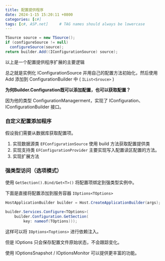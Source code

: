 ```yaml
---
title: 配置提供程序
date: 2024-1-15 15:20:11 +0800
categories: [c#]
tags: [c#, ASP.net]     # TAG names should always be lowercase
---
```



```C#
TSource source = new TSource();
if (configureSource != null)
  configureSource(source);
return builder.Add((IConfigurationSource) source);
```

以上是一个配置提供程序扩展的主要逻辑

总之就是实例化 IConfigurationSource 并用自己的配置方法初始化，然后使用 Add 添加到 ConfigurationBuilder 中 ( `IList<Srouce>` )

**为何Builder.Configuration既可以添加配置，也可以获取配置？**

因为他的类型 ConfigurationManagerment，实现了 IConfiguration、IConfigurationBuilder 接口。

### 自定义配置添加程序

假设我们需要从数据库获取配置项。

1. 实现数据源类 `EFConfigurationSource` 使用 build 方法获取配置提供类
2. 实现支持类 `EFConfigurationProvider` 主要实现写入配置读区配置的方法。
3. 实现扩展方法

### 强类型访问（选项模式）

使用 `GetSection().Bind/Get<T>()` 将配置项绑定到强类型实例中。

下面是直接将配置添加到服务容器 `IOptions<TOptions>`

```C#
HostApplicationBuilder builder = Host.CreateApplicationBuilder(args);

builder.Services.Configure<TOptions>(
    builder.Configuration.GetSection(
        key: nameof(TOptions)));
```

这样可以将 `IOptions<Toptions>` 进行依赖注入。

但是 IOptions 只会保存配置文件原始状态，不会跟踪变化。

使用 IOptionsSnapshot / IOptionsMonitor 可以提供更丰富的功能。